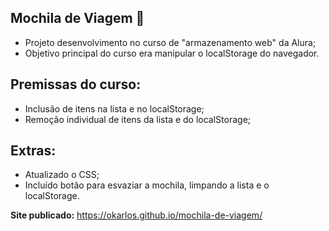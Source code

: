 Mochila de Viagem 🎒
---

* Projeto desenvolvimento no curso de "armazenamento web" da Alura;
* Objetivo principal do curso era manipular o localStorage do navegador.  

Premissas do curso:
---
* Inclusão de itens na lista e no localStorage;
* Remoção individual de itens da lista e do localStorage;

Extras:
---
* Atualizado o CSS;
* Incluído botão para esvaziar a mochila, limpando a lista e o localStorage.

**Site publicado:** https://okarlos.github.io/mochila-de-viagem/


